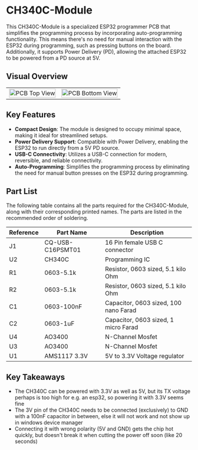 # CH340C-Module

This CH340C-Module is a specialized ESP32 programmer PCB that simplifies the programming process by incorporating auto-programming functionality. This means there's no need for manual interaction with the ESP32 during programming, such as pressing buttons on the board. Additionally, it supports Power Delivery (PD), allowing the attached ESP32 to be powered from a PD source at 5V.

## Visual Overview

<table>
  <tr>
    <td>
      <img src="https://github.com/DoganM95/CH340C-Pcb/assets/38842553/90784a38-3567-4cee-b42a-d1d5a5c72e44" alt="PCB Top View" width="100%" />
    </td>
    <td>
      <img src="https://github.com/DoganM95/CH340C-Pcb/assets/38842553/83c0b718-0b2c-4d56-bbd6-e11d8ced7d17" alt="PCB Bottom View" width="100%" />
    </td>
  </tr>
</table>

## Key Features

- **Compact Design**: The module is designed to occupy minimal space, making it ideal for streamlined setups.
- **Power Delivery Support**: Compatible with Power Delivery, enabling the ESP32 to run directly from a 5V PD source.
- **USB-C Connectivity**: Utilizes a USB-C connection for modern, reversible, and reliable connectivity.
- **Auto-Programming**: Simplifies the programming process by eliminating the need for manual button presses on the ESP32 during programming.

## Part List

The following table contains all the parts required for the CH340C-Module, along with their corresponding printed names. The parts are listed in the recommended order of soldering.

| Reference | Part Name               | Description                           |
|-----------|-------------------------|---------------------------------------|
| J1        | CQ-USB-C16PSMT01        | 16 Pin female USB C connector         |
| U2        | CH340C                  | Programming IC                        |
| R1        | 0603-5.1k               | Resistor, 0603 sized, 5.1 kilo Ohm    |
| R2        | 0603-5.1k               | Resistor, 0603 sized, 5.1 kilo Ohm    |
| C1        | 0603-100nF              | Capacitor, 0603 sized, 100 nano Farad |
| C2        | 0603-1uF                | Capacitor, 0603 sized, 1 micro Farad  |
| U4        | AO3400                  | N-Channel Mosfet                      |
| U3        | AO3400                  | N-Channel Mosfet                      |
| U1        | AMS1117 3.3V            | 5V to 3.3V Voltage regulator          |

## Key Takeaways
- The CH340C can be powered with 3.3V as well as 5V, but its TX voltage perhaps is too high for e.g. an esp32, so powering it with 3.3V seems fine
- The 3V pin of the CH340C needs to be connected (exclusively) to GND with a 100nF capacitor in between, else it will not work and not show up in windows device manager
- Connecting it with wrong polarity (5V and GND) gets the chip hot quickly, but doesn't break it when cutting the power off soon (like 20 seconds)
